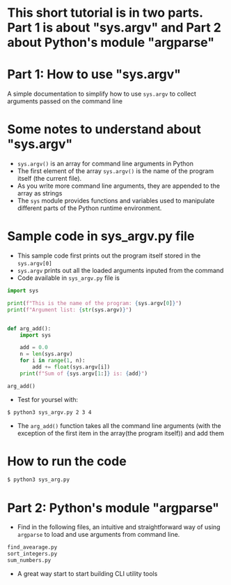 
# This short tutorial is in two parts. Part 1 is about "sys.argv" and Part 2 about Python's module "argparse"

# Part 1: How to use "sys.argv"
A simple documentation to simplify how to use `sys.argv` to collect arguments passed on the command line


# Some notes to understand about "sys.argv"

- `sys.argv()` is an array for command line arguments in Python
- The first element of the array `sys.argv()` is the name of the program itself (the current file). 
- As you write more command line arguments, they are appended to the array as strings 
- The `sys` module provides functions and variables used to manipulate different parts of the Python runtime environment.


# Sample code in sys_argv.py file
- This sample code first prints out the program itself stored in the `sys.argv[0]`
- `sys.argv` prints out all the loaded arguments inputed from the command
- Code available in `sys_argv.py` file is 
```python
import sys

print(f"This is the name of the program: {sys.argv[0]}")
print(f"Argument list: {str(sys.argv)}")


def arg_add():
    import sys

    add = 0.0
    n = len(sys.argv)
    for i in range(1, n):
        add += float(sys.argv[i])
    print(f"Sum of {sys.argv[1:]} is: {add}")

arg_add()
```
- Test for yoursel with:
```bash
$ python3 sys_argv.py 2 3 4
```
- The `arg_add()` function takes all the command line arguments (with the exception of the first item in the array(the program itself)) and add them 


# How to run the code
```bash
$ python3 sys_arg.py 
```


# Part 2: Python's module "argparse"
- Find in the following files, an intuitive and straightforward way of using `argparse` to load and use arguments from command line. 
```bash
find_avearage.py
sort_integers.py
sum_numbers.py
```
- A great way start to start building CLI utility tools
